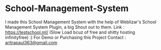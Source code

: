 # School-Management-System
I made this School Management System with the help of Weblizar's School Management System Plugin, a big Shout out to them. 
Link : https://testschool.ml/  (Slow Load bcuz of free and shitty hosting infinityfree) :)
For Demo or Purchasing this Project Contact : aritrapaul363@gmail.com
